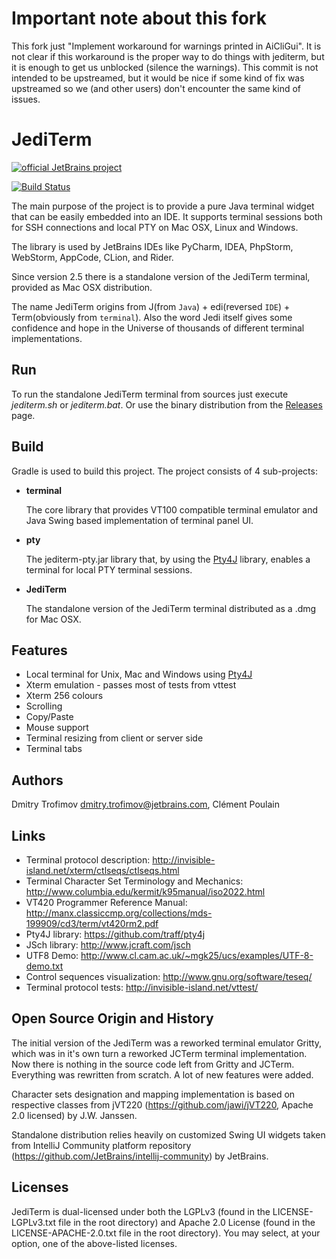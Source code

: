 # Important note about this fork
This fork just "Implement workaround for warnings printed in AiCliGui".  It is not clear if this workaround is the proper way to do things with jediterm, but it is enough to get us unblocked (silence the warnings).  This commit is not intended to be upstreamed, but it would be nice if some kind of fix was upstreamed so we (and other users) don't encounter the same kind of issues.


JediTerm
========

[![official JetBrains project](http://jb.gg/badges/official.svg)](https://confluence.jetbrains.com/display/ALL/JetBrains+on+GitHub)

[![Build Status](https://travis-ci.org/JetBrains/jediterm.png?branch=master)](https://travis-ci.org/JetBrains/jediterm)


The main purpose of the project is to provide a pure Java terminal widget that can be easily embedded 
into an IDE.
It supports terminal sessions both for SSH connections and local PTY on Mac OSX, Linux and Windows.


The library is used by JetBrains IDEs like PyCharm, IDEA, PhpStorm, WebStorm, AppCode, CLion, and Rider.

Since version 2.5 there is a standalone version of the JediTerm terminal, provided as Mac OSX distribution.


The name JediTerm origins from J(from `Java`) + edi(reversed `IDE`) + Term(obviously from `terminal`).
Also the word Jedi itself gives some confidence and hope in the Universe of thousands of different terminal implementations.


Run
-------

To run the standalone JediTerm terminal from sources just execute _jediterm.sh_ or _jediterm.bat_.
Or use the binary distribution from the [Releases](https://github.com/JetBrains/jediterm/releases/) page.



Build
-----

Gradle is used to build this project. The project consists of 4 sub-projects:
* **terminal**

    The core library that provides VT100 compatible terminal emulator and Java Swing based implementation of terminal panel UI.

* **pty**

    The jediterm-pty.jar library that, by using the [Pty4J](https://github.com/traff/pty4j) library, enables a terminal for local PTY terminal sessions.

* **JediTerm**

    The standalone version of the JediTerm terminal distributed as a .dmg for Mac OSX.


Features
--------
* Local terminal for Unix, Mac and Windows using [Pty4J](https://github.com/traff/pty4j)
* Xterm emulation - passes most of tests from vttest
* Xterm 256 colours
* Scrolling
* Copy/Paste
* Mouse support
* Terminal resizing from client or server side
* Terminal tabs



Authors
-------
Dmitry Trofimov <dmitry.trofimov@jetbrains.com>, Clément Poulain



Links
-----
 * Terminal protocol description: http://invisible-island.net/xterm/ctlseqs/ctlseqs.html
 * Terminal Character Set Terminology and Mechanics: http://www.columbia.edu/kermit/k95manual/iso2022.html
 * VT420 Programmer Reference Manual: http://manx.classiccmp.org/collections/mds-199909/cd3/term/vt420rm2.pdf
 * Pty4J library: https://github.com/traff/pty4j
 * JSch library: http://www.jcraft.com/jsch
 * UTF8 Demo: http://www.cl.cam.ac.uk/~mgk25/ucs/examples/UTF-8-demo.txt
 * Control sequences visualization: http://www.gnu.org/software/teseq/
 * Terminal protocol tests: http://invisible-island.net/vttest/



Open Source Origin and History
------
The initial version of the JediTerm was a reworked terminal emulator Gritty, which was in it's own turn a reworked JCTerm 
terminal implementation. Now there is nothing in the source code left from Gritty and JCTerm. Everything was 
rewritten from scratch. A lot of new features were added.

Character sets designation and mapping implementation is based on
respective classes from jVT220 (https://github.com/jawi/jVT220, Apache 2.0 licensed) by J.W. Janssen.


Standalone distribution relies heavily on customized Swing UI widgets taken from IntelliJ Community platform repository
(https://github.com/JetBrains/intellij-community) by JetBrains.


Licenses
-------
JediTerm is dual-licensed under both the LGPLv3 (found in the LICENSE-LGPLv3.txt file in the root directory) and Apache 2.0 License (found in the LICENSE-APACHE-2.0.txt file in the root directory). 
You may select, at your option, one of the above-listed licenses.
